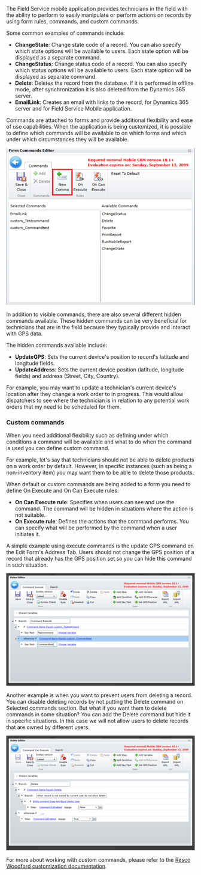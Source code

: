 The Field Service mobile application provides technicians in the field with the ability to perform to easily manipulate or perform actions on records by using form rules, commands, and custom commands.

Some common examples of commands include:

-   **ChangeState**: Change state code of a record. You can also specify which state options will be available to users. Each state option will be displayed as a separate command.
-   **ChangeStatus**: Change status code of a record. You can also specify which status options will be available to users. Each state option will be displayed as separate command.
-   **Delete**: Deletes the record from the database. If it is performed in offline mode, after synchronization it is also deleted from the Dynamics 365 server.
-   **EmailLink**: Creates an email with links to the record, for Dynamics 365 server and for Field Service Mobile application.

Commands are attached to forms and provide additional flexibility and ease of use capabilities. When the application is being customized, it is possible to define which commands will be available to on which forms and which under which circumstances they will be available.

![Form Command Editors](../media/AM-Unit4-1.png)


In addition to visible commands, there are also several different hidden commands available. These hidden commands can be very beneficial for technicians that are in the field because they typically provide and interact with GPS data.

The hidden commands available include:

-   **UpdateGPS**: Sets the current device's position to record's latitude and longitude fields.
-   **UpdateAddress**: Sets the current device position (latitude, longitude fields) and address (Street, City, Country).

For example, you may want to update a technician's current device's location after they change a work order to in progress. This would allow dispatchers to see where the technician is in relation to any potential work orders that my need to be scheduled for them.

### Custom commands

When you need additional flexibility such as defining under which conditions a command will be available and what to do when the command is used you can define custom command. 

For example, let's say that technicians should not be able to delete products on a work order by default. However, in specific instances (such as being a non-inventory item) you may want them to be able to delete those products.

When default or custom commands are being added to a form you need to define On Execute and On Can Execute rules:

-   **On Can Execute rule**: Specifies when users can see and use the command. The command will be hidden in situations where the action is not suitable.
-   **On Execute rule**: Defines the actions that the command performs. You can specify what will be performed by the command when a user initiates it.

A simple example using execute commands is the update GPS command on the Edit Form's Address Tab. Users should not change the GPS position of a record that already has the GPS position set so you can hide this command in such situation.

![Command Execute](../media/AM-Unit4-2.png)

Another example is when you want to prevent users from deleting a record. You can disable deleting records by not putting the Delete command on Selected commands section. But what if you want them to delete commands in some situation? You can add the Delete command but hide it in specific situations. In this case we will not allow users to delete records that are owned by different users.

![Command Can Execute Tab](../media/AM-Unit4-3.png)

For more about working with custom commands, please refer to the [Resco Woodford customization documentation](https://www.resco.net/woodford-user-guide/#__RefHeading__5863_1627906509).
